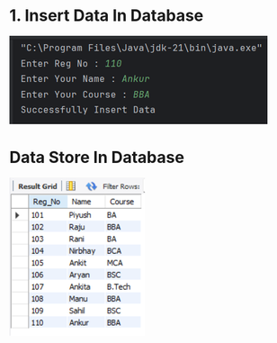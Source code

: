 # 1. Insert Data In Database 


![image alt](https://github.com/Piyush-Kumar95/JDBC-Java-Database-Connectivity/blob/19b38b43d2a0dd17123d46a1e8ba9c5a056cba7f/Photo/Insert%20Data.png)

 # Data Store In Database
![image alt](https://github.com/Piyush-Kumar95/JDBC-Java-Database-Connectivity/blob/5e64a8f41c4d5c2ade6c7744a482c5a6d0e0e02f/Photo/Data%20In%20Database.png)
